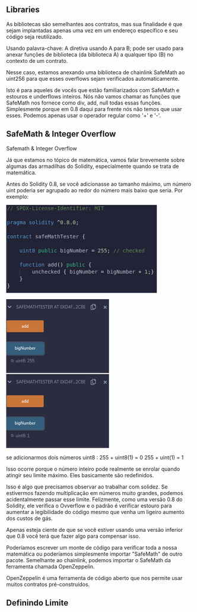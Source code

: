 ## Libraries


As bibliotecas são semelhantes aos contratos, mas sua finalidade é que sejam implantadas apenas uma vez em um endereço específico e seu código seja reutilizado.

Usando palavra-chave: A diretiva usando A para B; pode ser usado para anexar funções de biblioteca (da biblioteca A) a qualquer tipo (B) no contexto de um contrato.

Nesse caso, estamos anexando uma biblioteca de chainlink SafeMath ao uint256 para que esses overflows sejam verificados automaticamente.

Isto é para aqueles de vocês que estão familiarizados com SafeMath e estouros e underflows inteiros. Nós não vamos chamar as funções que SafeMath nos fornece como div, add, null todas essas funções. Simplesmente porque em 0.8 daqui para frente nós não temos que usar esses. Podemos apenas usar o operador regular como '+' e '-'.

## SafeMath & Integer Overflow

Safemath & Integer Overflow

Já que estamos no tópico de matemática, vamos falar brevemente sobre algumas das armadilhas do Solidity, especialmente quando se trata de matemática.

Antes do Solidity 0.8, se você adicionasse ao tamanho máximo, um número uint poderia ser agrupado ao redor do número mais baixo que seria. Por exemplo:

![safeMath](./Assets/tester.png)


![safeMath](./Assets/255.png)
![safeMath](./Assets/1.png)


se adicionarmos dois números uint8 : 255 + uint8(1) = 0 255 + uint(1) = 1

Isso ocorre porque o número inteiro pode realmente se enrolar quando atingir seu limite máximo. Eles basicamente são redefinidos.

Isso é algo que precisamos observar ao trabalhar com solidez. Se estivermos fazendo multiplicação em números muito grandes, podemos acidentalmente passar esse limite. Felizmente, como uma versão 0.8 do Solidity, ele verifica o Ovverflow e o padrão é verificar estouro para aumentar a legibilidade do código mesmo que venha um ligeiro aumento dos custos de gás.

Apenas esteja ciente de que se você estiver usando uma versão inferior que 0.8 você terá que fazer algo para compensar isso.

Poderíamos escrever um monte de código para verificar toda a nossa matemática ou poderíamos simplesmente importar "SafeMath" de outro pacote. Semelhante ao chainlink, podemos importar o SafeMath da ferramenta chamada OpenZeppelin.

OpenZeppelin é uma ferramenta de código aberto que nos permite usar muitos contratos pré-construídos.

## Definindo Limite


